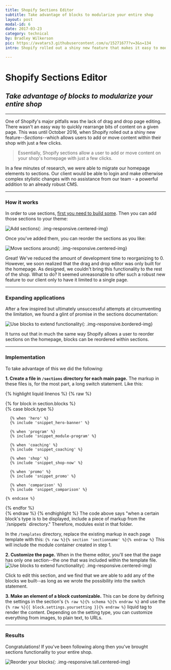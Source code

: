 ```yaml
---
title: Shopify Sections Editor
subtitle: Take advantage of blocks to modularize your entire shop
layout: post
modal-id: 6
date: 2017-03-23
category: technical
by: Bradley Wilkerson
pic: https://avatars3.githubusercontent.com/u/15271677?v=3&s=134
intro: Shopify rolled out a shiny new feature that makes it easy to modularize your shop's homepage. But what about the rest of the site? Learn how we developed a highly functional workaround that enables sections on all of your page templates.

---
```


# Shopify Sections Editor

## *Take advantage of blocks to modularize your entire shop*

___

One of Shopify's major pitfalls was the lack of drag and drop page editing. There wasn't an easy way to quickly rearrange bits of content on a given page. 
This was until October 2016, when Shopify rolled out a shiny new feature--*Sections*--which allows users to add or move content within their shop with just a few clicks.

>  <i class="fa fa-quote-left"></i>
>  Essentially, Shopify sections allow a user to add or move content on your shop's homepage with just a few clicks.

In a few minutes of research, we were able to migrate our homepage elements to sections.
Our client would be able to login and make otherwise complex stylistic changes with no assistance from our team - a powerful
addition to an already robust CMS.

___

### How it works

In order to use sections, [first you need to build some](https://help.shopify.com/manual/using-themes/sections).
Then you can add those sections to your theme: 

![Add sections](/img/portfolio/insert-shopify-sections.gif){: .img-responsive.centered-img}

Once you've added them, you can reorder the sections as you like: 

![Move sections around](/img/portfolio/move-around-shopify-sections.gif){: .img-responsive.centered-img}

Great! We've reduced the amount of development time to reorganizing to 0. However, we soon realized that the drag and drop editor was only built for the homepage.
As designed, we couldn't bring this functionality to the rest of the shop. What to do? It seemed unreasonable to offer such a robust new feature to our client only to have it limited to a single page.

___

### Expanding applications

After a few inspired but ultimately unsuccessful attempts at circumventing the limitation, we found a glint of promise in the sections documentation:

![Use blocks to extend functionality]( /img/portfolio/blocks.png "Blocks are the answer!" ){: .img-responsive.bordered-img}

It turns out that in much the same way Shopify allows a user to reorder sections on the homepage, blocks can be reordered within sections.

___

### Implementation

To take advantage of this we did the following:

**1. Create a file in `/sections` directory for each main page.** The markup in these files is, for the most part, a long switch statement. Like this:

{% highlight liquid linenos %}
{% raw %}
<div>
  {% for block in section.blocks %}
  <div class="grid-item" {{ block.shopify_attributes }}>
    {% case block.type %}

      {% when 'hero' %}
      {% include 'snippet_hero-banner' %}

      {% when 'program' %}
      {% include 'snippet_module-program' %}

      {% when 'coaching' %}
      {% include 'snippet_coaching' %}

      {% when 'shop' %}
      {% include 'snippet_shop-now' %}

      {% when 'promo' %}
      {% include 'snippet_promo' %}

      {% when 'comparison' %}
      {% include 'snippet_comparison' %}

    {% endcase %}
  </div>
  {% endfor %}
</div>
{% endraw %}
{% endhighlight %} 
The code above says "when a certain block's type is to be displayed, include a piece of markup from the `/snippets` directory."
Therefore, modules exist in that folder. 

In the `/templates` directory, replace the existing markup in each page template with this: `{% raw %}{% section 'sectionname' %}{% endraw %}`
This will include the module container created in step 1.

**2. Customize the page.** When in the theme editor, you'll see that the page has only one section--the one that was included within the template file.
![Use blocks to extend functionality]( /img/portfolio/editblocks.jpg "Blocks are the answer!" ){: .img-responsive.centered-img}

Click to edit this section, and we find that we are able to add any of the blocks we built--as long as we wrote the possibility into the switch statement.

**3. Make an element of a block customizable.** This can be done by defining the settings in the section's `{% raw %}{% schema %}{% endraw %}` and use the  `{% raw %}{{ block.settings.yoursetting }}{% endraw %}` liquid tag to render the content.
Depending on the setting type, you can customize everything from images, to plain text, to URLs.


___

### Results

Congratulations! If you've been following along then you've brought sections functionality to your entire shop.

![Reorder your blocks]( /img/portfolio/reorder.gif "Problem Solved!" ){: .img-responsive.tall.centered-img}
